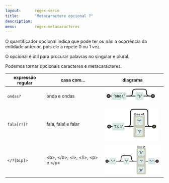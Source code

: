 ```yaml
---
layout:      regex-serie
title:       "Metacaractere opcional ?"
description: 
menu:        regex-metacaracteres
---
```


O quantificador opcional indica que pode ter ou não a ocorrência da entidade anterior, pois ele a repete 0 ou 1 vez.

O opcional é útil para procurar palavras no singular e plural.

Podemos tornar opcionais caracteres e metacaracteres.

<table>
    <thead>
        <tr>
            <th>expressão regular</th>
            <th>casa com...</th>
            <th>diagrama</th>
        </tr>
    </thead>
    <tbody>
        <tr>
            <td><code>ondas?</code></td>
            <td>onda e ondas</td>
            <td><img src="regex-ondas.png" alt="Figura ilustrando o metacaractere opcional" title="Expresão regular: metacaractere opcional" /></td>
        </tr>
        <tr>
            <td><code>fala[r!]?</code></td>
            <td>fala, fala! e falar</td>
            <td><img src="regex-fala.png" alt="Figura ilustrando o metacaractere opcional" title="Expresão regular: metacaractere opcional" /></td>
        </tr>
        <tr>
            <td><code>&lt;/?[bip]&gt;</code></td>
            <td>&lt;b&gt;, &lt;/b&gt;, &lt;i&gt;, &lt;/i&gt;, &lt;p&gt; e &lt;/p&gt;</td>
            <td><img src="regex-tags-bip.png" alt="Figura ilustrando o metacaractere opcional" title="Expresão regular: metacaractere opcional" /></td>
        </tr>
    </tbody>
</table>